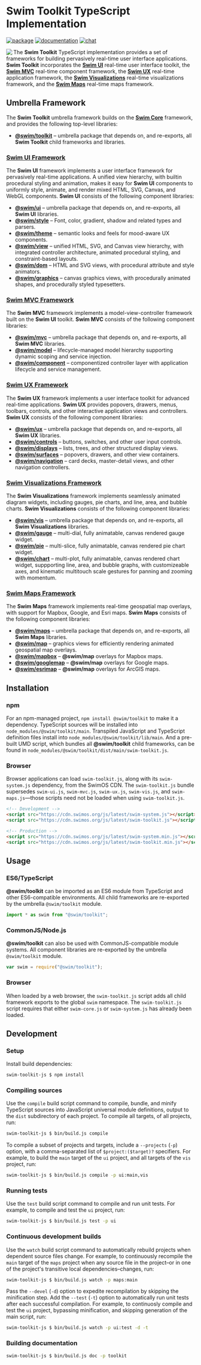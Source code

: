 # Swim Toolkit TypeScript Implementation

[![package](https://img.shields.io/npm/v/@swim/toolkit.svg)](https://www.npmjs.com/package/@swim/toolkit)
[![documentation](https://img.shields.io/badge/doc-TypeDoc-blue.svg)](https://docs.swimos.org/js/latest)
[![chat](https://img.shields.io/badge/chat-Gitter-green.svg)](https://gitter.im/swimos/community)

<a href="https://www.swimos.org"><img src="https://docs.swimos.org/readme/marlin-blue.svg" align="left"></a>

The **Swim Toolkit** TypeScript implementation provides a set of frameworks for
building pervasively real-time user interface applications.  **Swim Toolkit**
incorporates the [**Swim UI**](swim-ui-js) real-time user interface toolkit,
the [**Swim MVC**](swim-mvc-js) real-time component framework,
the [**Swim UX**](swim-ux-js) real-time application framework,
the [**Swim Visualizations**](swim-vis-js) real-time visualizations framework,
and the [**Swim Maps**](swim-maps-js) real-time maps framework.

## Umbrella Framework

The **Swim Toolkit** umbrella framework builds on the
[**Swim Core**](https://github.com/swimos/swim/tree/master/swim-system-js/@swim/core)
framework, and provides the following top-level libraries:

- [**@swim/toolkit**](@swim/toolkit) –
  umbrella package that depends on, and re-exports, all **Swim Toolkit**
  child frameworks and libraries.

### [**Swim UI** Framework](swim-ui-js)

The **Swim UI** framework implements a user interface framework for pervasively
real-time applications.  A unified view hierarchy, with builtin procedural
styling and animation, makes it easy for **Swim UI** components to uniformly
style, animate, and render mixed HTML, SVG, Canvas, and WebGL components.
**Swim UI** consists of the following component libraries:

- [**@swim/ui**](swim-ui-js/@swim/ui) –
  umbrella package that depends on, and re-exports, all **Swim UI** libraries.
- [**@swim/style**](swim-ui-js/@swim/style) –
  Font, color, gradient, shadow and related types and parsers.
- [**@swim/theme**](swim-ui-js/@swim/theme) –
  semantic looks and feels for mood-aware UX components.
- [**@swim/view**](swim-ui-js/@swim/view) –
  unified HTML, SVG, and Canvas view hierarchy, with integrated controller
  architecture, animated procedural styling, and constraint-based layouts.
- [**@swim/dom**](swim-ui-js/@swim/dom) –
  HTML and SVG views, with procedural attribute and style animators.
- [**@swim/graphics**](swim-ui-js/@swim/graphics) –
  canvas graphics views, with procedurally animated shapes, and procedurally
  styled typesetters.

### [**Swim MVC** Framework](swim-mvc-js)

The **Swim MVC** framework implements a model-view-controller framework built
on the **Swim UI** toolkit.  **Swim MVC** consists of the following component
libraries:

- [**@swim/mvc**](swim-mvc-js/@swim/mvc) –
  umbrella package that depends on, and re-exports, all **Swim MVC** libraries.
- [**@swim/model**](swim-mvc-js/@swim/model) –
  lifecycle-managed model hierarchy supporting dynamic scoping and service injection.
- [**@swim/component**](swim-mvc-js/@swim/component) –
  componentized controller layer with application lifecycle and service management.

### [**Swim UX** Framework](swim-ux-js)

The **Swim UX** framework implements a user interface toolkit for advanced
real-time applications.  **Swim UX** provides popovers, drawers, menus,
toolbars, controls, and other interactive application views and controllers.
**Swim UX** consists of the following component libraries:

- [**@swim/ux**](swim-ux-js/@swim/ux) –
  umbrella package that depends on, and re-exports, all **Swim UX** libraries.
- [**@swim/controls**](swim-ux-js/@swim/controls) –
  buttons, switches, and other user input controls.
- [**@swim/displays**](swim-ux-js/@swim/displays) –
  lists, trees, and other structured display views.
- [**@swim/surfaces**](swim-ux-js/@swim/surfaces) –
  popovers, drawers, and other view containers.
- [**@swim/navigation**](swim-ux-js/@swim/navigation) –
  card decks, master-detail views, and other navigation controllers.

### [**Swim Visualizations** Framework](swim-vis-js)

The **Swim Visualizations** framework implements seamlessly animated diagram
widgets, including gauges, pie charts, and line, area, and bubble charts.
**Swim Visualizations** consists of the following component libraries:

- [**@swim/vis**](swim-vis-js/@swim/vis) –
  umbrella package that depends on, and re-exports, all **Swim Visualizations** libraries.
- [**@swim/gauge**](swim-vis-js/@swim/gauge) –
  multi-dial, fully animatable, canvas rendered gauge widget.
- [**@swim/pie**](swim-vis-js/@swim/pie) –
  multi-slice, fully animatable, canvas rendered pie chart widget.
- [**@swim/chart**](swim-vis-js/@swim/chart) –
  multi-plot, fully animatable, canvas rendered chart widget, suppporting line,
  area, and bubble graphs, with customizeable axes, and kinematic multitouch
  scale gestures for panning and zooming with momentum.

### [**Swim Maps** Framework](swim-maps-js)

The **Swim Maps** framework implements real-time geospatial map overlays,
with support for Mapbox, Google, and Esri maps.  **Swim Maps** consists of
the following component libraries:

- [**@swim/maps**](swim-maps-js/@swim/maps) –
  umbrella package that depends on, and re-exports, all **Swim Maps** libraries.
- [**@swim/map**](swim-maps-js/@swim/map) –
  graphics views for efficiently rendering animated geospatial map overlays.
- [**@swim/mapbox**](swim-maps-js/@swim/mapbox) –
  **@swim/map** overlays for Mapbox maps.
- [**@swim/googlemap**](swim-maps-js/@swim/googlemap) –
  **@swim/map** overlays for Google maps.
- [**@swim/esrimap**](swim-maps-js/@swim/esrimap) –
  **@swim/map** overlays for ArcGIS maps.

## Installation

### npm

For an npm-managed project, `npm install @swim/toolkit` to make it a dependency.
TypeScript sources will be installed into `node_modules/@swim/toolkit/main`.
Transpiled JavaScript and TypeScript definition files install into
`node_modules/@swim/toolkit/lib/main`.  And a pre-built UMD script, which
bundles all **@swim/toolkit** child frameworks, can be found in
`node_modules/@swim/toolkit/dist/main/swim-toolkit.js`.

### Browser

Browser applications can load `swim-toolkit.js`, along with its `swim-system.js`
dependency, from the SwimOS CDN.  The `swim-toolkit.js` bundle supersedes
`swim-ui.js`, `swim-mvc.js`, `swim-ux.js`, `swim-vis.js`, and
`swim-maps.js`—those scripts need not be loaded when using `swim-toolkit.js`.

```html
<!-- Development -->
<script src="https://cdn.swimos.org/js/latest/swim-system.js"></script>
<script src="https://cdn.swimos.org/js/latest/swim-toolkit.js"></script>

<!-- Production -->
<script src="https://cdn.swimos.org/js/latest/swim-system.min.js"></script>
<script src="https://cdn.swimos.org/js/latest/swim-toolkit.min.js"></script>
```

## Usage

### ES6/TypeScript

**@swim/toolkit** can be imported as an ES6 module from TypeScript and other
ES6-compatible environments.  All child frameworks are re-exported by
the umbrella `@swim/toolkit` module.

```typescript
import * as swim from "@swim/toolkit";
```

### CommonJS/Node.js

**@swim/toolkit** can also be used with CommonJS-compatible module systems.
All component libraries are re-exported by the umbrella `@swim/toolkit` module.

```javascript
var swim = require("@swim/toolkit");
```

### Browser

When loaded by a web browser, the `swim-toolkit.js` script adds all child
framework exports to the global `swim` namespace.  The `swim-toolkit.js` script
requires that either `swim-core.js` or `swim-system.js` has already been loaded.

## Development

### Setup

Install build dependencies:

```sh
swim-toolkit-js $ npm install
```

### Compiling sources

Use the `compile` build script command to compile, bundle, and minify
TypeScript sources into JavaScript universal module definitions, output
to the `dist` subdirectory of each project.  To compile all targets,
of all projects, run:

```sh
swim-toolkit-js $ bin/build.js compile
```

To compile a subset of projects and targets, include a `--projects` (`-p`)
option, with a comma-separated list of `$project:($target)?` specifiers.
For example, to build the `main` target of the `ui` project, and all
targets of the `vis` project, run:

```sh
swim-toolkit-js $ bin/build.js compile -p ui:main,vis
```

### Running tests

Use the `test` build script command to compile and run unit tests.
For example, to compile and test the `ui` project, run:

```sh
swim-toolkit-js $ bin/build.js test -p ui
```

### Continuous development builds

Use the `watch` build script command to automatically rebuild projects when
dependent source files change.  For example, to continuously recompile the
`main` target of the `maps` project when any source file in the project–or in
one of the project's transitive local dependencies–changes, run:

```sh
swim-toolkit-js $ bin/build.js watch -p maps:main
```

Pass the `--devel` (`-d`) option to expedite recompilation by skipping the
minification step.  Add the `--test` (`-t`) option to automatically run unit
tests after each successful compilation.  For example, to continuosly compile
and test the `ui` project, bypassing minification, and skipping generation of
the main script, run:

```sh
swim-toolkit-js $ bin/build.js watch -p ui:test -d -t
```

### Building documentation

```sh
swim-toolkit-js $ bin/build.js doc -p toolkit
```
